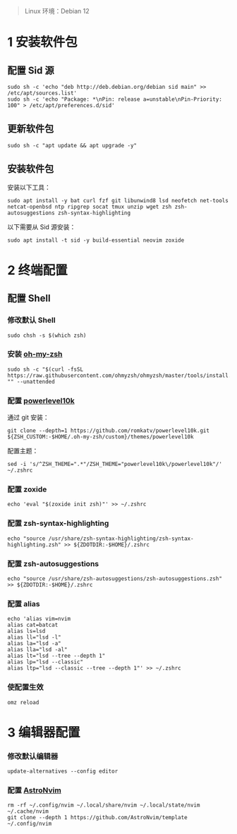 >   Linux 环境：Debian 12

# 1 安装软件包

## 配置 Sid 源

```shell
sudo sh -c 'echo "deb http://deb.debian.org/debian sid main" >> /etc/apt/sources.list'
sudo sh -c 'echo "Package: *\nPin: release a=unstable\nPin-Priority: 100" > /etc/apt/preferences.d/sid'
```

## 更新软件包

```shell
sudo sh -c "apt update && apt upgrade -y"
```

## 安装软件包

安装以下工具：

```shell
sudo apt install -y bat curl fzf git libunwind8 lsd neofetch net-tools netcat-openbsd ntp ripgrep socat tmux unzip wget zsh zsh-autosuggestions zsh-syntax-highlighting
```

以下需要从 Sid 源安装：

```shell
sudo apt install -t sid -y build-essential neovim zoxide
```

# 2 终端配置

## 配置 Shell

### 修改默认 Shell

```shell
sudo chsh -s $(which zsh)
```

### 安装 [oh-my-zsh](https://github.com/ohmyzsh/ohmyzsh?tab=readme-ov-file#basic-installation)

```shell
sudo sh -c "$(curl -fsSL https://raw.githubusercontent.com/ohmyzsh/ohmyzsh/master/tools/install.sh)" "" --unattended
```

### 配置 [powerlevel10k](https://github.com/romkatv/powerlevel10k?tab=readme-ov-file#manual)

通过 git 安装：

```shell
git clone --depth=1 https://github.com/romkatv/powerlevel10k.git ${ZSH_CUSTOM:-$HOME/.oh-my-zsh/custom}/themes/powerlevel10k
```

配置主题：

```shell
sed -i 's/^ZSH_THEME=".*"/ZSH_THEME="powerlevel10k\/powerlevel10k"/' ~/.zshrc
```

### 配置 zoxide

```shell
echo 'eval "$(zoxide init zsh)"' >> ~/.zshrc
```

### 配置 zsh-syntax-highlighting

```shell
echo "source /usr/share/zsh-syntax-highlighting/zsh-syntax-highlighting.zsh" >> ${ZDOTDIR:-$HOME}/.zshrc
```

### 配置 zsh-autosuggestions

```shell
echo "source /usr/share/zsh-autosuggestions/zsh-autosuggestions.zsh" >> ${ZDOTDIR:-$HOME}/.zshrc
```

### 配置 alias

```shell
echo 'alias vim=nvim
alias cat=batcat
alias ls=lsd
alias ll="lsd -l"
alias la="lsd -a"
alias lla="lsd -al"
alias lt="lsd --tree --depth 1"
alias lp="lsd --classic"
alias ltp="lsd --classic --tree --depth 1"' >> ~/.zshrc
```

### 使配置生效

```shell
omz reload
```

# 3 编辑器配置

### 修改默认编辑器

```shell
update-alternatives --config editor
```

### 配置 [AstroNvim](https://docs.astronvim.com/)

```shell
rm -rf ~/.config/nvim ~/.local/share/nvim ~/.local/state/nvim ~/.cache/nvim
git clone --depth 1 https://github.com/AstroNvim/template ~/.config/nvim
```

